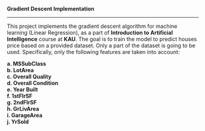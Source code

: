**Gradient Descent Implementation**
__________________________________________

This project implements the gradient descent algorithm for machine learning (Linear Regression), as a part of 
**Introduction to Artificial Intelligence** course at **KAU**. The goal is to train the model to predict
houses price based on a provided dataset. Only a part of the dataset is going to be used. Specifically, 
only the following features are taken into account:  

**a. MSSubClass  
b. LotArea  
c. Overall Quality  
d. Overall Condition  
e. Year Built  
f. 1stFlrSF  
g. 2ndFlrSF  
h. GrLivArea  
i. GarageArea  
j. YrSold**